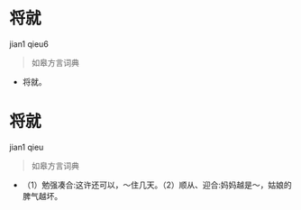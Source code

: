 # 将就
jian1 qieu6
> 如皋方言词典
- 将就。

# 将就
jian1 qieu
> 如皋方言词典
- （1）勉强凑合:这许还可以，～住几天。（2）顺从、迎合:妈妈越是～，姑娘的脾气越坏。
